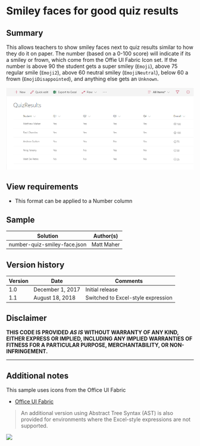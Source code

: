 # Smiley faces for good quiz results

## Summary
This allows teachers to show smiley faces next to quiz results similar to how they do it on paper. The number (based on a 0-100 score) will indicate if its a smiley or frown, which come from the Offie UI Fabric Icon set. If the number is above 90 the student gets a super smiley (`Emoji`), above 75 regular smile (`Emoji2`), above 60 neutral smiley (`EmojiNeutral`), below 60 a frown (`EmojiDisappointed`), and anything else gets an `Unknown`.


![screenshot of the sample](./assets/screenshot.png)

## View requirements
- This format can be applied to a Number column

## Sample

Solution|Author(s)
--------|---------
number-quiz-smiley-face.json | Matt Maher

## Version history

Version|Date|Comments
-------|----|--------
1.0|December 1, 2017|Initial release
1.1|August 18, 2018|Switched to Excel-style expression

## Disclaimer
**THIS CODE IS PROVIDED *AS IS* WITHOUT WARRANTY OF ANY KIND, EITHER EXPRESS OR IMPLIED, INCLUDING ANY IMPLIED WARRANTIES OF FITNESS FOR A PARTICULAR PURPOSE, MERCHANTABILITY, OR NON-INFRINGEMENT.**

---

## Additional notes
This sample uses icons from the Office UI Fabric

- [Office UI Fabric](https://developer.microsoft.com/en-us/fabric)

> An additional version using Abstract Tree Syntax (AST) is also provided for environments where the Excel-style expressions are not supported.

<img src="https://pnptelemetry.azurewebsites.net/sp-dev-list-formatting/column-samples/readme-template" />